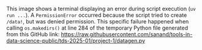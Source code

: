 This image shows a terminal displaying an error during script execution (`uv run ...`). A `PermissionError` occurred because the script tried to create `/data!`, but was denied permission. This specific failure happened when calling `os.makedirs()` at line 284 of the temporary Python file generated from this GitHub link: https://raw.githubusercontent.com/sanand/tools-in-data-science-public/tds-2025-01/project-1/datagen.py